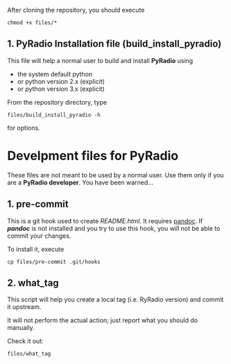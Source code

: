 After cloning the repository, you should execute
```
chmod +x files/*
```

## 1. PyRadio Installation file (build_install_pyradio)

This file will help a normal user to build and install **PyRadio** using

* the system default python
* or python version 2.x (explicit)
* or python version 3.x (explicit)

From the repository directory, type
```
files/build_install_pyradio -h
```
for options.

# Develpment files for PyRadio

These files are not meant to be used by a normal user.
Use them only if you are a **PyRadio developer**.
You have been warned...

## 1. pre-commit

This is a git hook used to create *README.html*.
It requires [pandoc](https://pandoc.org).
If ***pandoc*** is not installed and you try to use
this hook, you will not be able to commit your changes.

To install it, execute
```
cp files/pre-commit .git/hooks
```

## 2. what_tag

This script will help you create a local tag (i.e.
RyRadio version) and commit it upstream.

It will not perform the actual action; just report
what you should do manually.

Check it out:
```
files/what_tag
```


